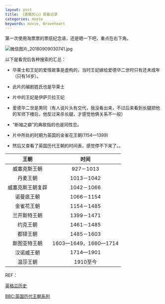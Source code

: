 ```yaml
---
layout: post
title: 《勇敢的心》观看记录
categories: movie
keywords: movie, Braveheart
---
```


第一次使用淘票票的票纸纪念语，还是晒一下吧，重点在右下角。

![微信图片_20180909030741.jpg](https://i.loli.net/2018/09/09/5b941e474094c.jpg)

以下是看完后各种搜索的汇总：

 - 华莱士和王妃的爱情故事是虚构的，当时王妃嫁给爱德华二世时只有还未成年（只有14岁）。
 
 - 此片的编剧姓氏也是华莱士
 
 - 片中的王妃是伊萨贝拉王妃
 
 - 爱德华二世是男同（有人说片头有交代，我没看出来，不过后来看到长腿把他的军师下楼后，他反过来杀长腿，才感觉他俩关系不一般）
 
 - “断袖之癖”的典故指的也是同性恋。
 
 - 片中所处的时期为英国的金雀花王朝(1154—1399)
 
 - 然后又查看了英国历代王朝的时间表，感觉停不下来了。。
 
| 王朝          |    时间 | 
| :-----------: | :-----------: |
| 威塞克斯王朝  | 927－1013 |
| 丹麦王朝      | 1013－1042 |
| 威塞克斯王朝复辟 | 1042－1066 |
| 诺曼底王朝    | 1066－1154 |
| 金雀花王朝    | 1154－1485 |
| 兰开斯特王朝  | 1399－1471 |
| 约克王朝      | 1461－1485 |
| 都铎王朝      | 1485－1603 |
| 斯图亚特王朝  | 1603—1649，1660—1714 |
| 汉诺威王朝    | 1714—1901 |
| 温莎王朝      | 1910至今 |

REF：

[英格兰历史](https://zh.wikipedia.org/wiki/%E8%8B%B1%E6%A0%BC%E8%98%AD%E6%AD%B7%E5%8F%B2)

[BBC:英国历代王朝系列 ](https://movie.douban.com/subject/3057978/)
